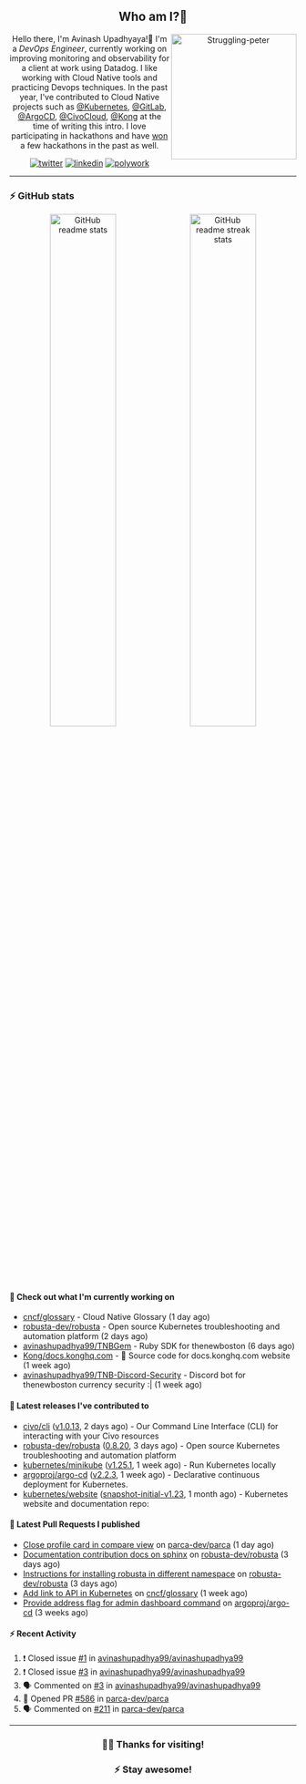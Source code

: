 <div align='center'>
  
## Who am I?🤔

<img align="right" width="220" src="https://media.giphy.com/media/YFkpsHWCsNUUo/giphy.gif" alt="Struggling-peter" />

Hello there, I'm Avinash Upadhyaya!👋 I'm a _DevOps Engineer_, currently working on improving monitoring and observability for a client at work using Datadog. I like working with Cloud Native tools and practicing Devops techniques. In the past year, I've contributed to Cloud Native projects such as [@Kubernetes](https://github.com/pulls?q=is%3Apr+author%3Aavinashupadhya99+archived%3Afalse+user%3Akubernetes), [@GitLab](https://gitlab.com/groups/gitlab-org/-/merge_requests?scope=all&state=all&author_username=avinashupadhya99), [@ArgoCD](https://github.com/pulls?q=is%3Apr+author%3Aavinashupadhya99+archived%3Afalse+user%3Aargoproj), [@CivoCloud](https://github.com/pulls?q=is%3Apr+author%3Aavinashupadhya99+archived%3Afalse+user%3Acivo), [@Kong](https://github.com/pulls?q=is%3Apr+author%3Aavinashupadhya99+archived%3Afalse+user%3AKong) at the time of writing this intro. I love participating in hackathons and have [won](https://devpost.com/avinashupadhya99) a few hackathons in the past as well.


[![twitter](https://img.shields.io/badge/-@avinash__ukr-%231DA1F2?style=for-the-badge&logo=twitter&logoColor=ffffff)](https://twitter.com/avinash_ukr)
[![linkedin](https://img.shields.io/badge/-Avinash%20Upadhyaya-%230A67C3?style=for-the-badge&logo=linkedin&logoColor=ffffff)](https://www.linkedin.com/in/avinash-upadhyaya/)
[![polywork](https://img.shields.io/badge/-@avinashupadhya99-%23338BFF?style=for-the-badge&logo=polywork&logoColor=ffffff)](https://www.polywork.com/avinashupadhya99)

---

</div>

### ⚡ GitHub stats

<p align="center">
  <img width="48%" src="https://github-readme-stats.vercel.app/api?username=avinashupadhya99&show_icons=true&theme=tokyonight" alt="GitHub readme stats" />
  <img width="48%" src="https://github-readme-streak-stats.herokuapp.com?user=avinashupadhya99&theme=dark&hide_border=true&date_format=M%20j%5B%2C%20Y%5D" alt="GitHub readme streak stats" />
</p>

#### 👷 Check out what I'm currently working on

- [cncf/glossary](https://github.com/cncf/glossary) - Cloud Native Glossary (1 day ago)
- [robusta-dev/robusta](https://github.com/robusta-dev/robusta) - Open source Kubernetes troubleshooting and automation platform (2 days ago)
- [avinashupadhya99/TNBGem](https://github.com/avinashupadhya99/TNBGem) - Ruby SDK for thenewboston (6 days ago)
- [Kong/docs.konghq.com](https://github.com/Kong/docs.konghq.com) - 🦍 Source code for docs.konghq.com website (1 week ago)
- [avinashupadhya99/TNB-Discord-Security](https://github.com/avinashupadhya99/TNB-Discord-Security) - Discord bot for thenewboston currency security :| (1 week ago)

#### 🔭 Latest releases I've contributed to

- [civo/cli](https://github.com/civo/cli) ([v1.0.13](https://github.com/civo/cli/releases/tag/v1.0.13), 2 days ago) - Our Command Line Interface (CLI) for interacting with your Civo resources
- [robusta-dev/robusta](https://github.com/robusta-dev/robusta) ([0.8.20](https://github.com/robusta-dev/robusta/releases/tag/0.8.20), 3 days ago) - Open source Kubernetes troubleshooting and automation platform
- [kubernetes/minikube](https://github.com/kubernetes/minikube) ([v1.25.1](https://github.com/kubernetes/minikube/releases/tag/v1.25.1), 1 week ago) - Run Kubernetes locally
- [argoproj/argo-cd](https://github.com/argoproj/argo-cd) ([v2.2.3](https://github.com/argoproj/argo-cd/releases/tag/v2.2.3), 1 week ago) - Declarative continuous deployment for Kubernetes.
- [kubernetes/website](https://github.com/kubernetes/website) ([snapshot-initial-v1.23](https://github.com/kubernetes/website/releases/tag/snapshot-initial-v1.23), 1 month ago) - Kubernetes website and documentation repo: 

#### 🔨 Latest Pull Requests I published

- [Close profile card in compare view](https://github.com/parca-dev/parca/pull/586) on [parca-dev/parca](https://github.com/parca-dev/parca) (1 day ago)
- [Documentation contribution docs on sphinx](https://github.com/robusta-dev/robusta/pull/182) on [robusta-dev/robusta](https://github.com/robusta-dev/robusta) (3 days ago)
- [Instructions for installing robusta in different namespace](https://github.com/robusta-dev/robusta/pull/180) on [robusta-dev/robusta](https://github.com/robusta-dev/robusta) (3 days ago)
- [Add link to API in Kubernetes](https://github.com/cncf/glossary/pull/348) on [cncf/glossary](https://github.com/cncf/glossary) (1 week ago)
- [Provide address flag for admin dashboard command](https://github.com/argoproj/argo-cd/pull/8095) on [argoproj/argo-cd](https://github.com/argoproj/argo-cd) (3 weeks ago)

#### ⚡ Recent Activity

<!--START_SECTION:activity-->
1. ❗️ Closed issue [#1](https://github.com/avinashupadhya99/avinashupadhya99/issues/1) in [avinashupadhya99/avinashupadhya99](https://github.com/avinashupadhya99/avinashupadhya99)
2. ❗️ Closed issue [#3](https://github.com/avinashupadhya99/avinashupadhya99/issues/3) in [avinashupadhya99/avinashupadhya99](https://github.com/avinashupadhya99/avinashupadhya99)
3. 🗣 Commented on [#3](https://github.com/avinashupadhya99/avinashupadhya99/issues/3) in [avinashupadhya99/avinashupadhya99](https://github.com/avinashupadhya99/avinashupadhya99)
4. 💪 Opened PR [#586](https://github.com/parca-dev/parca/pull/586) in [parca-dev/parca](https://github.com/parca-dev/parca)
5. 🗣 Commented on [#211](https://github.com/parca-dev/parca/issues/211) in [parca-dev/parca](https://github.com/parca-dev/parca)
<!--END_SECTION:activity-->



---

<div align='center'>
  
### 🙇‍♂️ Thanks for visiting!
### ⚡ Stay awesome!
  
</div>


